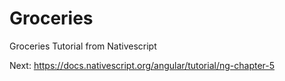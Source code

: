 # Groceries
Groceries Tutorial from Nativescript

Next:
https://docs.nativescript.org/angular/tutorial/ng-chapter-5